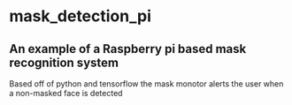 # mask_detection_pi
## An example of a Raspberry pi based mask recognition system

Based off of python and tensorflow the mask monotor alerts the user when a non-masked face is detected
